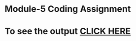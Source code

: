 
# Module-5 Coding Assignment



# To see the output [CLICK HERE](https://shaunfurtado.github.io/coursera-test/module5-solution/index.html#)
